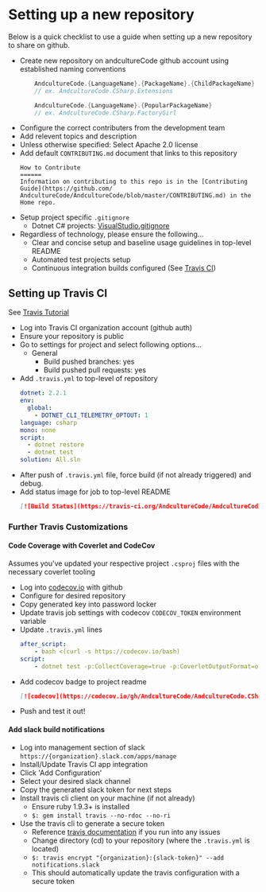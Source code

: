 Setting up a new repository
======

Below is a quick checklist to use a guide when setting up a new repository to share on github.

* Create new repository on andcultureCode github account using established naming conventions
    ```csharp
        AndcultureCode.{LanguageName}.{PackageName}.{ChildPackageName}
        // ex. AndcultureCode.CSharp.Extensions

        AndcultureCode.{LanguageName}.{PopularPackageName}
        // ex. AndcultureCode.CSharp.FactoryGirl
    ```
* Configure the correct contributers from the development team
* Add relevent topics and description
* Unless otherwise specified: Select Apache 2.0 license
* Add default `CONTRIBUTING.md` document that links to this repository
    ```
    How to Contribute
    ======
    Information on contributing to this repo is in the [Contributing Guide](https://github.com/
    AndcultureCode/AndcultureCode/blob/master/CONTRIBUTING.md) in the Home repo.
    ```
* Setup project specific `.gitignore`
    * Dotnet C# projects: [VisualStudio.gitignore](https://github.com/github/gitignore/blob/master/VisualStudio.gitignore)
* Regardless of technology, please ensure the following...
    * Clear and concise setup and baseline usage guidelines in top-level README
    * Automated test projects setup
    * Continuous integration builds configured (See [Travis CI](https://travis-ci.org))


## Setting up Travis CI
See [Travis Tutorial](https://docs.travis-ci.com/user/tutorial/)

* Log into Travis CI organization account (github auth)
* Ensure your repository is public
* Go to settings for project and select following options...
    * General
        * Build pushed branches: yes
        * Build pushed pull requests: yes
* Add `.travis.yml` to top-level of repository
    ```yaml
    dotnet: 2.2.1
    env:
      global:
        - DOTNET_CLI_TELEMETRY_OPTOUT: 1
    language: csharp
    mono: none
    script:
      - dotnet restore
      - dotnet test
    solution: All.sln
    ```
* After push of `.travis.yml` file, force build (if not already triggered) and debug.
* Add status image for job to top-level README
    ```markdown
    [![Build Status](https://travis-ci.org/AndcultureCode/AndcultureCode.CSharp.Extensions.svg?branch=master)](https://travis-ci.org/AndcultureCode/AndcultureCode.CSharp.Extensions)
    ```

### Further Travis Customizations
#### Code Coverage with Coverlet and CodeCov

Assumes you've updated your respective project `.csproj` files with the necessary coverlet tooling

* Log into [codecov.io](https://codecov.io) with github
* Configure for desired repository
* Copy generated key into password locker
* Update travis job settings with codecov `CODECOV_TOKEN` environment variable
* Update `.travis.yml` lines
    ```yaml
    after_script:
        - bash <(curl -s https://codecov.io/bash)
    script:
        - dotnet test -p:CollectCoverage=true -p:CoverletOutputFormat=opencover -p:Threshold=75
    ```
* Add codecov badge to project readme
    ```markdown
    [![codecov](https://codecov.io/gh/AndcultureCode/AndcultureCode.CSharp.Extensions/branch/master/graph/badge.svg)](https://codecov.io/gh/AndcultureCode/AndcultureCode.CSharp.Extensions)
    ```
* Push and test it out!


#### Add slack build notifications

* Log into management section of slack `https://{organization}.slack.com/apps/manage`
* Install/Update Travis CI app integration
* Click 'Add Configuration'
* Select your desired slack channel
* Copy the generated slack token for next steps
* Install travis cli client on your machine (if not already)
    * Ensure ruby 1.9.3+ is installed
    * `$: gem install travis --no-rdoc --no-ri`
* Use the travis cli to generate a secure token
    * Reference [travis documentation](https://docs.travis-ci.com/user/notifications/#configuring-slack-notifications) if you run into any issues
    * Change directory (cd) to your repository (where the `.travis.yml` is located)
    * `$: travis encrypt "{organization}:{slack-token}" --add notifications.slack`
    * This should automatically update the travis configuration with a secure token
